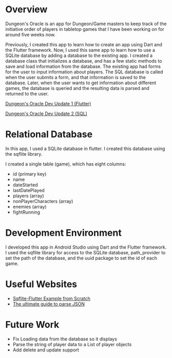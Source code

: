 # Overview

Dungeon's Oracle is an app for Dungeon/Game masters to keep track of the initiative order of players in tabletop games that I have been working on for around five weeks now.

Previously, I created this app to learn how to create an app using Dart and the Flutter framework. Now, I used this same app to learn how to use a SQLite database by adding a
database to the existing app. I created a database class that initializes a database, and has a few static methods to save and load information from the database. The existing app
had forms for the user to input information about players. The SQL database is called when the user submits a form, and that information is saved to the database. Later, when the user
wants to get information about different games, the database is queried and the resulting data is parsed and returned to the user.

[Dungeon's Oracle Dev Update 1 (Flutter)](https://youtu.be/d6MOE9t1lT8)

[Dungeon's Oracle Dev Update 2 (SQL)](https://youtu.be/Hw4pzxDYGns)

# Relational Database

In this app, I used a SQLite database in flutter. I created this database using the sqflite library.

I created a single table (game), which has eight columns:

* id (primary key)
* name
* dateStarted
* lastDatePlayed
* players (array)
* nonPlayerCharacters (array)
* enemies (array)
* fightRunning

# Development Environment

I developed this app in Android Studio using Dart and the Flutter framework. I used the sqflite
library for access to the SQLite database, path_provider to set the path of the database, and 
the uuid package to set the id of each game.

# Useful Websites

* [Sqflite-Flutter Example from Scratch](https://medium.com/py-bits/sqflite-flutter-example-from-scratch-71afa2ce2ea9)
* [The ultimate guide to parse JSON](https://codewithandrea.com/articles/parse-json-dart/)

# Future Work

* Fix Loading data from the database so it displays
* Parse the string of player data to a List of player objects
* Add delete and update support